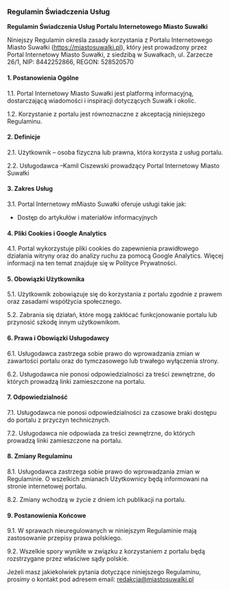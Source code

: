 ### Regulamin Świadczenia Usług



**Regulamin Świadczenia Usług Portalu Internetowego Miasto Suwałki**



Niniejszy Regulamin określa zasady korzystania z Portalu Internetowego Miasto Suwałki (https://miastosuwalki.pl), który jest prowadzony przez Portal Internetowy Miasto Suwałki, z siedzibą w Suwałkach, ul. Zarzecze 26/1, NIP: 8442252866, REGON: 528520570



#### 1. Postanowienia Ogólne

1.1. Portal Internetowy Miasto Suwałki jest platformą informacyjną, dostarczającą wiadomości i inspiracji dotyczących Suwałk i okolic.

1.2. Korzystanie z portalu jest równoznaczne z akceptacją niniejszego Regulaminu.



#### 2. Definicje

2.1. Użytkownik – osoba fizyczna lub prawna, która korzysta z usług portalu.

2.2. Usługodawca –Kamil Ciszewski prowadzący Portal Internetowy Miasto Suwałki



#### 3. Zakres Usług

3.1. Portal Internetowy mMiasto Suwałki oferuje usługi takie jak:

- Dostęp do artykułów i materiałów informacyjnych



#### 4. Pliki Cookies i Google Analytics

4.1. Portal wykorzystuje pliki cookies do zapewnienia prawidłowego działania witryny oraz do analizy ruchu za pomocą Google Analytics. Więcej informacji na ten temat znajduje się w Polityce Prywatności.



#### 5. Obowiązki Użytkownika

5.1. Użytkownik zobowiązuje się do korzystania z portalu zgodnie z prawem oraz zasadami współżycia społecznego.

5.2. Zabrania się działań, które mogą zakłócać funkcjonowanie portalu lub przynosić szkodę innym użytkownikom.



#### 6. Prawa i Obowiązki Usługodawcy

6.1. Usługodawca zastrzega sobie prawo do wprowadzania zmian w zawartości portalu oraz do tymczasowego lub trwałego wyłączenia strony.

6.2. Usługodawca nie ponosi odpowiedzialności za treści zewnętrzne, do których prowadzą linki zamieszczone na portalu.



#### 7. Odpowiedzialność

7.1. Usługodawca nie ponosi odpowiedzialności za czasowe braki dostępu do portalu z przyczyn technicznych.

7.2. Usługodawca nie odpowiada za treści zewnętrzne, do których prowadzą linki zamieszczone na portalu.



#### 8. Zmiany Regulaminu

8.1. Usługodawca zastrzega sobie prawo do wprowadzania zmian w Regulaminie. O wszelkich zmianach Użytkownicy będą informowani na stronie internetowej portalu.

8.2. Zmiany wchodzą w życie z dniem ich publikacji na portalu.



#### 9. Postanowienia Końcowe

9.1. W sprawach nieuregulowanych w niniejszym Regulaminie mają zastosowanie przepisy prawa polskiego.

9.2. Wszelkie spory wynikłe w związku z korzystaniem z portalu będą rozstrzygane przez właściwe sądy polskie.



Jeżeli masz jakiekolwiek pytania dotyczące niniejszego Regulaminu, prosimy o kontakt pod adresem email: redakcja@miastosuwalki.pl

